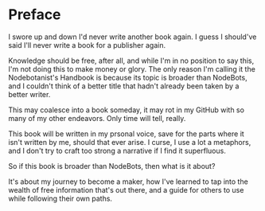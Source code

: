 # Preface

I swore up and down I'd never write another book again. I guess I should've said I'll never write a book for a publisher again.

Knowledge should be free, after all, and while I'm in no position to say this, I'm not doing this to make money or glory. The only reason I'm calling it the Nodebotanist's Handbook is because its topic is broader than NodeBots, and I couldn't think of a better title that hadn't already been taken by a better writer.

This may coalesce into a book someday, it may rot in my GitHub with so many of my other endeavors. Only time will tell, really.

This book will be written in my prsonal voice, save for the parts where it isn't written by me, should that ever arise. I curse, I use a lot a metaphors, and I don't try to craft too strong a narrative if I find it superfluous.

So if this book is broader than NodeBots, then what is it about?

It's about my journey to become a maker, how I've learned to tap into the wealth of free information that's out there, and a guide for others to use while following their own paths.

